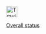 <img alt="Travis CI" src="https://user-images.githubusercontent.com/6314696/36950457-3ee7e740-2007-11e8-8f51-12240886cfee.png" height="30"/>

[Overall status](https://travis-ci.org/sergey-karazhenets/stormnet-jcore-1902/branches)
